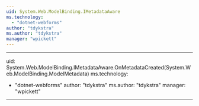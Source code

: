 ```yaml
---
uid: System.Web.ModelBinding.IMetadataAware
ms.technology: 
  - "dotnet-webforms"
author: "tdykstra"
ms.author: "tdykstra"
manager: "wpickett"
---
```


---
uid: System.Web.ModelBinding.IMetadataAware.OnMetadataCreated(System.Web.ModelBinding.ModelMetadata)
ms.technology: 
  - "dotnet-webforms"
author: "tdykstra"
ms.author: "tdykstra"
manager: "wpickett"
---
